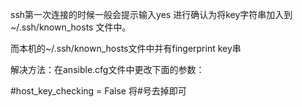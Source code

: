 ssh第一次连接的时候一般会提示输入yes 进行确认为将key字符串加入到 ~/.ssh/known_hosts 文件中。

而本机的~/.ssh/known_hosts文件中并有fingerprint key串

解决方法：在ansible.cfg文件中更改下面的参数：

#host_key_checking = False 将#号去掉即可